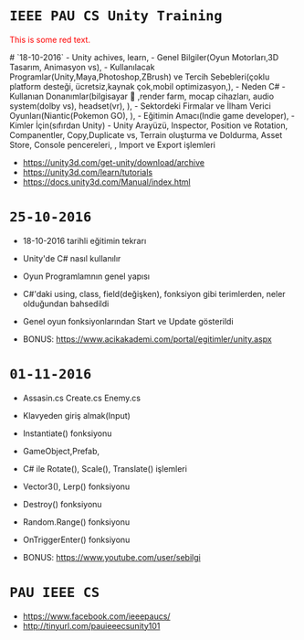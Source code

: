 # `IEEE PAU CS Unity Training`
<p style='color:red'>This is some red text.</p>
# `18-10-2016`
- Unity achives, learn, 
- Genel Bilgiler(Oyun Motorları,3D Tasarım, Animasyon vs),
- Kullanılacak  Programlar(Unity,Maya,Photoshop,ZBrush) ve Tercih Sebebleri(çoklu platform desteği, ücretsiz,kaynak çok,mobil optimizasyon,), 
- Neden C#
- Kullanıan Donanımlar(bilgisayar  ,render farm, mocap cihazları, audio system(dolby vs), headset(vr), ), 
- Sektordeki Firmalar ve İlham Verici Oyunları(Niantic(Pokemon GO), ), 
- Eğitimin Amacı(Indie game developer), 
- Kimler İçin(sıfırdan  Unity)
- Unity Arayüzü, Inspector, Position ve Rotation, Companentler, Copy,Duplicate vs, Terrain oluşturma ve Doldurma, Asset Store, Console pencereleri, , Import ve Export işlemleri

- https://unity3d.com/get-unity/download/archive
- https://unity3d.com/learn/tutorials
- https://docs.unity3d.com/Manual/index.html

# `25-10-2016`
- 18-10-2016 tarihli eğitimin tekrarı
- Unity'de C# nasıl kullanılır
- Oyun Programlamnın genel yapısı
- C#'daki using, class, field(değişken), fonksiyon gibi terimlerden, neler olduğundan bahsedildi
- Genel oyun fonksiyonlarından Start ve Update gösterildi 

- BONUS: https://www.acikakademi.com/portal/egitimler/unity.aspx

# `01-11-2016`
- Assasin.cs Create.cs Enemy.cs
- Klavyeden giriş almak(Input)
- Instantiate() fonksiyonu
- GameObject,Prefab,
- C# ile Rotate(), Scale(), Translate() işlemleri
- Vector3(), Lerp() fonksiyonu
- Destroy() fonksiyonu
- Random.Range() fonksiyonu
- OnTriggerEnter() fonksiyonu

- BONUS: https://www.youtube.com/user/sebilgi

# `PAU IEEE CS`
- https://www.facebook.com/ieeepaucs/
- http://tinyurl.com/pauieeecsunity101
